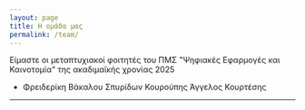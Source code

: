 ```yaml
---
layout: page
title: Η ομάδα μας
permalink: /team/
---
```


Είμαστε οι μεταπτυχιακοί φοιτητές του ΠΜΣ "Ψηφιακές Εφαρμογές και Καινοτομία" της ακαδιμαϊκής χρονίας 2025
<ul>
  <li>
    Φρειδερίκη Βάκαλου
    Σπυρίδων Κουρούπης
    Άγγελος Κουρτέσης
  </li>
</ul>

---
